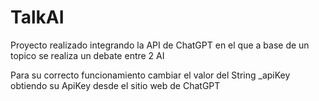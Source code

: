 # TalkAI

Proyecto realizado integrando la API de ChatGPT en el que a base de un topico se realiza un debate entre 2 AI

Para su correcto funcionamiento cambiar el valor del String _apiKey obtiendo su ApiKey desde el sitio web de ChatGPT
